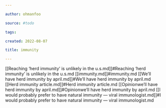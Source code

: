 ```yaml
---

author: ohmanfoo

source: #todo

tags: 

created: 2022-08-07

title: immunity

---
```

[[Reaching ‘herd immunity’ is unlikely in the u.s.md]]#Reaching ‘herd immunity’ is unlikely in the u.s.md
[[immunity.md]]#immunity.md
[[We’ll have herd immunity by april.md]]#We’ll have herd immunity by april.md
[[Herd immunity article.md]]#Herd immunity article.md
[[Opinionwe’ll have herd immunity by april.md]]#Opinionwe’ll have herd immunity by april.md
[[I would probably prefer to have natural immunity — viral immunologist.md]]#I would probably prefer to have natural immunity — viral immunologist.md